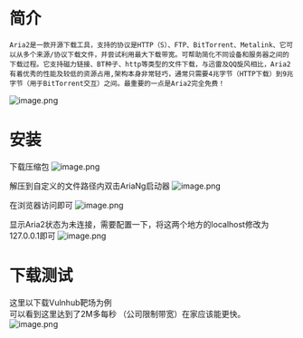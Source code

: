
# 简介
	Aria2是一款开源下载工具，支持的协议是HTTP（S）、FTP、BitTorrent、Metalink、它可以从多个来源/协议下载文件，并尝试利用最大下载带宽。可帮助简化不同设备和服务器之间的下载过程。它支持磁力链接、BT种子、http等类型的文件下载，与迅雷及QQ旋风相比，Aria2有着优秀的性能及较低的资源占用,架构本身非常轻巧，通常只需要4兆字节（HTTP下载）到9兆字节（用于BitTorrent交互）之间。最重要的一点是Aria2完全免费！
![image.png](_img/assets/1655795828995-718f07f8-a91c-456c-9fbf-7408c090f661.png)


# 安装
下载压缩包
![image.png](_img/assets/1655795820803-1e4079a3-162b-4616-944e-4257d1c97e9a.png)

解压到自定义的文件路径内双击AriaNg启动器
![image.png](_img/assets/1655795827855-566f2c84-0f0f-4334-96fb-92fce95c38db.png)

在浏览器访问即可
![image.png](_img/assets/1655795835613-04e673e1-fa96-43be-b0d5-50287abc1380.png)

显示Aria2状态为未连接，需要配置一下，将这两个地方的localhost修改为127.0.0.1即可
![image.png](_img/assets/1655795841580-ad2bfaa6-075b-4c04-b447-d77ed670232f.png)


# 下载测试
这里以下载Vulnhub靶场为例<br />可以看到这里达到了2M多每秒 （公司限制带宽）在家应该能更快。
![image.png](_img/assets/1655795852118-9e4d2257-8e4c-4feb-b1cc-ffbcba9d559c.png)
